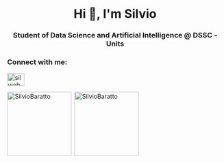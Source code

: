 <h1 align="center">Hi 👋, I'm Silvio</h1>
<h3 align="center">Student of Data Science and Artificial Intelligence @ DSSC - Units</h3>

<h3 align="left">Connect with me:</h3>
<p align="left">
<a href="https://www.linkedin.com/in/silvioangelobarattoroldan/" target="blank"><img align="center" src="https://raw.githubusercontent.com/rahuldkjain/github-profile-readme-generator/master/src/images/icons/Social/linked-in-alt.svg" alt="silviobaratto" height="30" width="40" /></a>
</p>

<p><img align="left" src="https://github-readme-stats.vercel.app/api/top-langs?username=SilvioBaratto&show_icons=true&locale=en&layout=compact&theme=dark" alt="SilvioBaratto"  height="150" /></p>

<p>&nbsp;<img align="center" src="https://github-readme-stats.vercel.app/api?username=SilvioBaratto&show_icons=true&locale=en&theme=dark" alt="SilvioBaratto" height="150" /></p>
